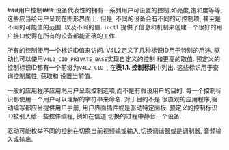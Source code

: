 ###用户控制###
设备代表性的拥有一系列用户可设置的控制,如亮度,饱和度等等, 这些应当给用户呈现在图形界面上. 但是, 不同的设备会有不同的可控制项,
甚至是不同的可能值的范围, 以及不同的值. `ioctl` 提供了信息和机制来创建一个很好的用户接口使得在所有的设备都能正确的工作.

所有的控制使用一个标识ID值来访问. V4L2定义了几种标识ID用于特别的用途. 驱动也可以使用`V4L2_CID_PRIVATE_BASE`实现自定义的控制
和更高的取值. 预定义的控制标识ID都有一个前缀为`V4L2_CID_`, 在**表1.1. 控制标识**中列出. 这些标识用于查询控制属性, 获取和
设置当前值.

一般的应用程序应用向用户呈现控制选项,而不是有假设用户的目的. 每一个控制标识都使用一个用户可以理解的字符串来命名. 对于目的不是
很直观的应用程序,驱动编写都应当提供用户手册, 用户界面插件或是驱动特定面板. 预定义的控制标识ID被引入给一些控件编程, 例如在信道
切换的过程中静音一个设备.

驱动可能枚举不同的控制在切换当前视频输或输入,切换调谐器或是调制器, 音频输入或输出.
